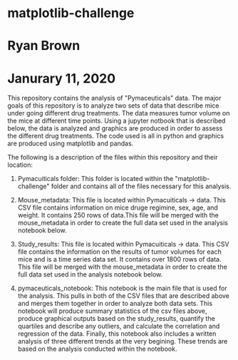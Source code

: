# matplotlib-challenge
# Ryan Brown
# Janurary 11, 2020

This repository contains the analysis of "Pymaceuticals" data. The major goals of this repository is to analyze
two sets of data that describe mice under going different drug treatments. The data measures tumor volume on the mice
at different time points. Using a jupyter notbook that is described below, the data is analyzed and graphics are
produced in order to assess the different drug treatments. The code used is all in python and graphics are produced
using matplotlib and pandas.

The following is a description of the files within this repository and their location:

1. Pymacuiticals folder: This folder is located within the "matplotlib-challenge" folder and contains all of
the files necessary for this analysis.

2. Mouse_metadata: This file is located within Pymacuiticals -> data. This CSV file contains information on 
mice druge regimine, sex, age, and weight. It contains 250 rows of data.This file will be merged with the mouse_metadata in order to create the full data set used in the analysis notebook
below.

3. Study_results: This file is located within Pymacuiticals -> data. This CSV file contains the information 
on the results of tumor volumes for each mice and is a time series data set. It contains over 1800 rows of data.
This file will be merged with the mouse_metadata in order to create the full data set used in the analysis notebook
below.

4. pymaceuticals_notebook: This notebook is the main file that is used for the analysis. This pulls in both of the
CSV files that are described above and merges them together in order to analyze both data sets. This notebook will 
produce summary statistics of the csv files above, produce graphical outputs based on the study_results, quantify the
quartiles and describe any outliers, and calculate the correlation and regression of the data. Finally, this notebook also includes
a written analysis of three different trends at the very begining. These trends are based on the analysis conducted within
the notebook.
